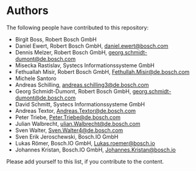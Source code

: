 # Authors 

The following people have contributed to this repository:

* Birgit Boss, Robert Bosch GmbH
* Daniel Ewert, Robert Bosch GmbH, daniel.ewert@bosch.com
* Dennis Melzer, Robert Bosch GmbH, georg.schmidt-dumont@de.bosch.com
* Misecka Rastislav, Systecs Informationssysteme GmbH
* Fethuallah Misir, Robert Bosch GmbH, Fethullah.Misir@de.bosch.com
* Michele Santoro
* Andreas Schilling, andreas.schilling3@de.bosch.com
* Georg Schmidt-Dumont, Robert Bosch GmbH, georg.schmidt-dumont@de.bosch.com 
* David Schmitt, Systecs Informationssysteme GmbH
* Andreas Textor, Andreas.Textor@de.bosch.com
* Peter Triebe, Peter.Triebe@de.bosch.com
* Julian Walbrecht,  ulian.Walbrecht@de.bosch.com
* Sven Walter, Sven.Walter4@de.bosch.com
* Sven Erik Jeroschewski, Bosch.IO GmbH
* Lukas Römer, Bosch.IO GmbH, Lukas.roemer@bosch.io
* Johannes Kristan, Bosch.IO GmbH, Johannes.Kristan@bosch.io

Please add yourself to this list, if you contribute to the content.